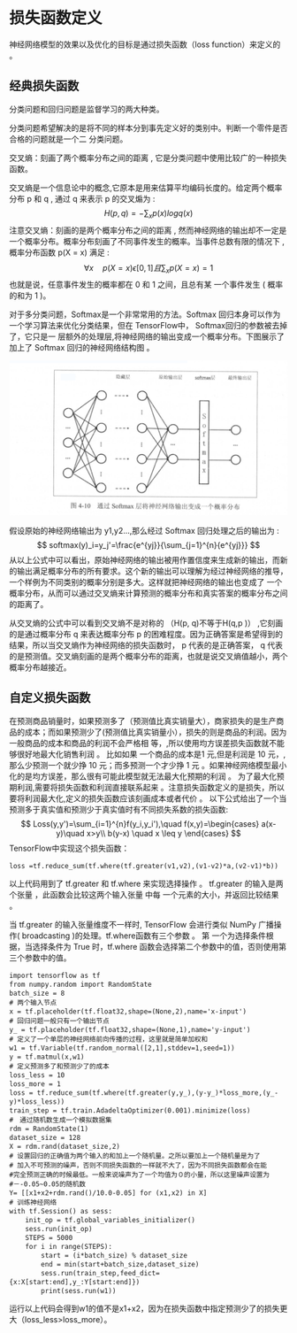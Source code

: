 # 损失函数定义

神经网络模型的效果以及优化的目标是通过损失函数（loss function）来定义的 。

## 经典损失函数

分类问题和回归问题是监督学习的两大种类。

分类问题希望解决的是将不同的样本分到事先定义好的类别中。判断一个零件是否合格的问题就是一个二 分类问题。

交叉熵：刻画了两个概率分布之间的距离 , 它是分类问题中使用比较广的一种损失函数。

交叉熵是一个信息论中的概念,它原本是用来估算平均编码长度的。给定两个概率分布 p 和 q , 通过 q 来表示 p 的交叉煽为 :
$$
H(p,q)=-\sum_{x}p(x)log q(x)
$$
注意交叉熵：刻画的是两个概率分布之间的距离 , 然而神经网络的输出却不一定是一个概率分布。概率分布刻画了不同事件发生的概率。当事件总数有限的情况下 ,概率分布函数 p(X = x) 满足 :
$$
\forall x  \quad p(X=x)\epsilon[0,1]且\sum_{x}p(X=x)=1
$$
也就是说，任意事件发生的概率都在 0 和 1 之间，且总有某 一个事件发生 ( 概率的和为 1 )。

对于多分类问题，Softmax是一个非常常用的方法。Softmax 回归本身可以作为一个学习算法来优化分类结果，但在 TensorFlow中， Softmax回归的参数被去掉了，它只是一 层额外的处理层,将神经网络的输出变成一个概率分布。下图展示了加上了 Softmax 回归的神经网络结构图 。

![](../image/softmax.png)

假设原始的神经网络输出为 y1,y2...,那么经过 Softmax 回归处理之后的输出为 :
$$
softmax(y)_i=y_j'=\frac{e^{yj}}{\sum_{j=1}^{n}{e^{yj}}}
$$
从以上公式中可以看出，原始神经网络的输出被用作置信度来生成新的输出，而新的输出满足概率分布的所有要求。这个新的输出可以理解为经过神经网络的推导，一个样例为不同类别的概率分别是多大。这样就把神经网络的输出也变成了 一个概率分布，从而可以通过交叉熵来计算预测的概率分布和真实答案的概率分布之间的距离了。

从交叉熵的公式中可以看到交叉熵不是对称的 （H(p, q)不等于H(q,p )） ,它刻画的是通过概率分布 q 来表达概率分布 p 的困难程度。因为正确答案是希望得到的结果，所以当交叉熵作为神经网络的损失函数时， p 代表的是正确答案， q 代表的是预测值。交叉熵刻画的是两个概率分布的距离，也就是说交叉熵值越小，两个概率分布越接近。

## 自定义损失函数

在预测商品销量时，如果预测多了（预测值比真实销量大），商家损失的是生产商品的成本；而如果预测少了(预测值比真实销量小），损失的则是商品的利润。因为 一般商品的成本和商品的利润不会严格相 等，,所以使用均方误差损失函数就不能够很好地最大化销售利润 。 比如如果 一个商品的成本是1 元,但是利润是 10 元，,那么少预测一个就少挣 10 元；而多预测一个才少挣 1 元 。如果神经网络模型最小化的是均方误差，那么很有可能此模型就无法最大化预期的利润 。 为了最大化预期利润,需要将损失函数和利润直接联系起来 。注意损失函数定义的是损失，所以要将利润最大化,定义的损失函数应该刻画成本或者代价 。 以下公式给出了一个当预测多于真实值和预测少于真实值时有不同损失系数的损失函数:
$$
Loss(y,y')=\sum_{i=1}^{n}f(y_i,y_i'),\quad f(x,y)=\begin{cases} a(x-y)\quad x>y\\ b(y-x) \quad x \leq y \end{cases}
$$
TensorFlow中实现这个损失函数：

```
loss =tf.reduce_sum(tf.where(tf.greater(v1,v2),(v1-v2)*a,(v2-v1)*b))
```

以上代码用到了 tf.greater 和 tf.where 来实现选择操作 。 tf.greater 的输入是两个张量 ，此函数会比较这两个输入张量 中每 一个元素的大小，并返回比较结果 。

当 tf.greater 的输入张量维度不一样时, TensorFlow 会进行类似 NumPy 广播操作( broadcasting )的处理。tf.where函数有三个参数 。 第 一个为选择条件根据，当选择条件为 True 时，tf.where 函数会选择第二个参数中的值，否则使用第三个参数中的值。

```
import tensorflow as tf
from numpy.random import RandomState
batch_size = 8
# 两个输入节点
x = tf.placeholder(tf.float32,shape=(None,2),name='x-input')
# 回归问题一般只有一个输出节点
y_ = tf.placeholder(tf.float32,shape=(None,1),name='y-input')
# 定义了一个单层的神经网络前向传播的过程，这里就是简单加权和
w1 = tf.Variable(tf.random_normal([2,1],stddev=1,seed=1))
y = tf.matmul(x,w1)
# 定义预测多了和预测少了的成本
loss_less = 10
loss_more = 1
loss = tf.reduce_sum(tf.where(tf.greater(y,y_),(y-y_)*loss_more,(y_-y)*loss_less))
train_step = tf.train.AdadeltaOptimizer(0.001).minimize(loss)
#　通过随机数生成一个模拟数据集
rdm = RandomState(1)
dataset_size = 128
X = rdm.rand(dataset_size,2)
# 设置回归的正确值为两个输入的和加上一个随机量。之所以要加上一个随机量是为了
# 加入不可预测的噪声，否则不同损失函数的一样就不大了，因为不同损失函数都会在能
#完全预测正确的时候最低。一般来说噪声为了一个均值为０的小量，所以这里噪声设置为
#－-0.05~0.05的随机数
Y= [[x1+x2+rdm.rand()/10.0-0.05] for (x1,x2) in X]
# 训练神经网络
with tf.Session() as sess:
    init_op = tf.global_variables_initializer()
    sess.run(init_op)
    STEPS = 5000
    for i in range(STEPS):
        start = (i*batch_size) % dataset_size
        end = min(start+batch_size,dataset_size)
        sess.run(train_step,feed_dict={x:X[start:end],y_:Y[start:end]})
        print(sess.run(w1))
```

运行以上代码会得到w1的值不是x1+x2，因为在损失函数中指定预测少了的损失更大（loss_less>loss_more）。
